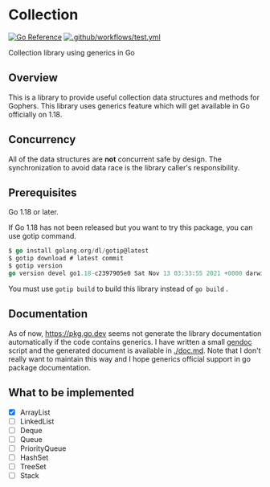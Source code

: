 # Collection

[![Go Reference](https://pkg.go.dev/badge/github.com/hidetatz/collection.svg)](https://pkg.go.dev/github.com/hidetatz/collection)
[![.github/workflows/test.yml](https://github.com/hidetatz/collection/actions/workflows/test.yml/badge.svg)](https://github.com/hidetatz/collection/actions/workflows/test.yml)

Collection library using generics in Go

## Overview

This is a library to provide useful collection data structures and methods for Gophers.
This library uses generics feature which will get available in Go officially on 1.18.

## Concurrency

All of the data structures are **not** concurrent safe by design.
The synchronization to avoid data race is the library caller's responsibility.

## Prerequisites

Go 1.18 or later.

If Go 1.18 has not been released but you want to try this package, you can use gotip command.

```go
$ go install golang.org/dl/gotip@latest
$ gotip download # latest commit
$ gotip version
go version devel go1.18-c2397905e0 Sat Nov 13 03:33:55 2021 +0000 darwin/arm64
```

You must use `gotip build` to build this library instead of `go build` .

## Documentation

As of now, https://pkg.go.dev seems not generate the library documentation automatically if the code contains generics.
I have written a small [gendoc](./gendoc) script and the generated document is available in [./doc.md](./doc.md).
Note that I don't really want to maintain this way and I hope generics official support in go package documentation.

## What to be implemented

- [x] ArrayList
- [ ] LinkedList
- [ ] Deque
- [ ] Queue
- [ ] PriorityQueue
- [ ] HashSet
- [ ] TreeSet
- [ ] Stack
